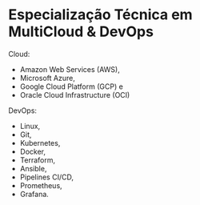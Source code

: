 # Especialização Técnica em MultiCloud & DevOps

Cloud: 

- Amazon Web Services (AWS), 
- Microsoft Azure, 
- Google Cloud Platform (GCP) e 
- Oracle Cloud Infrastructure (OCI)

DevOps: 
 
 - Linux,
 - Git, 
 - Kubernetes, 
 - Docker, 
 - Terraform, 
 - Ansible,
 - Pipelines CI/CD, 
 - Prometheus, 
 - Grafana.
